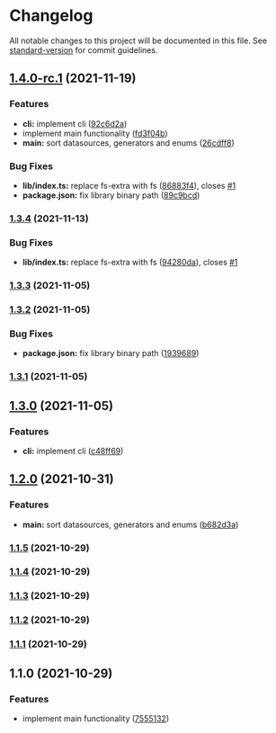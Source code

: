 # Changelog

All notable changes to this project will be documented in this file. See [standard-version](https://github.com/conventional-changelog/standard-version) for commit guidelines.

## [1.4.0-rc.1](https://github.com/omar-dulaimi/prisma-schema-sorter/compare/v1.3.4...v1.4.0-rc.1) (2021-11-19)

### Features

- **cli:** implement cli ([92c6d2a](https://github.com/omar-dulaimi/prisma-schema-sorter/commit/92c6d2a47d9adf917c83e8b67d6e48f2821d8abd))
- implement main functionality ([fd3f04b](https://github.com/omar-dulaimi/prisma-schema-sorter/commit/fd3f04b28c705d1dd775bc0e6ec2a8d877774bc8))
- **main:** sort datasources, generators and enums ([26cdff8](https://github.com/omar-dulaimi/prisma-schema-sorter/commit/26cdff885ae4cb9b21fed761cd9c6f06eb642412))

### Bug Fixes

- **lib/index.ts:** replace fs-extra with fs ([86883f4](https://github.com/omar-dulaimi/prisma-schema-sorter/commit/86883f439f1572a4a40593bd8d03b99283578ee2)), closes [#1](https://github.com/omar-dulaimi/prisma-schema-sorter/issues/1)
- **package.json:** fix library binary path ([89c9bcd](https://github.com/omar-dulaimi/prisma-schema-sorter/commit/89c9bcda786bc2fffd8e15ef95d4aefcb5658d20))

### [1.3.4](https://github.com/omar-dulaimi/prisma-schema-sorter/compare/v1.3.3...v1.3.4) (2021-11-13)

### Bug Fixes

- **lib/index.ts:** replace fs-extra with fs ([94280da](https://github.com/omar-dulaimi/prisma-schema-sorter/commit/94280daaa67b9ee0f98feab96c72f4a3020cdc83)), closes [#1](https://github.com/omar-dulaimi/prisma-schema-sorter/issues/1)

### [1.3.3](https://github.com/omar-dulaimi/prisma-schema-sorter/compare/v1.3.2...v1.3.3) (2021-11-05)

### [1.3.2](https://github.com/omar-dulaimi/prisma-schema-sorter/compare/v1.3.1...v1.3.2) (2021-11-05)

### Bug Fixes

- **package.json:** fix library binary path ([1939689](https://github.com/omar-dulaimi/prisma-schema-sorter/commit/19396893f7f25c2e86df219d2b405d9c4788e0ca))

### [1.3.1](https://github.com/omar-dulaimi/prisma-schema-sorter/compare/v1.3.0...v1.3.1) (2021-11-05)

## [1.3.0](https://github.com/omar-dulaimi/prisma-schema-sorter/compare/v1.2.0...v1.3.0) (2021-11-05)

### Features

- **cli:** implement cli ([c48ff69](https://github.com/omar-dulaimi/prisma-schema-sorter/commit/c48ff698c756a7c8e8d3bcddfe57422acc1787f1))

## [1.2.0](https://github.com/omar-dulaimi/prisma-schema-sorter/compare/v1.1.5...v1.2.0) (2021-10-31)

### Features

- **main:** sort datasources, generators and enums ([b682d3a](https://github.com/omar-dulaimi/prisma-schema-sorter/commit/b682d3a0cfb230c087836bc0ec13c7d03b7c1ced))

### [1.1.5](https://github.com/omar-dulaimi/prisma-schema-sorter/compare/v1.1.4...v1.1.5) (2021-10-29)

### [1.1.4](https://github.com/omar-dulaimi/prisma-schema-sorter/compare/v1.1.2...v1.1.4) (2021-10-29)

### [1.1.3](https://github.com/omar-dulaimi/prisma-schema-sorter/compare/v1.1.2...v1.1.3) (2021-10-29)

### [1.1.2](https://github.com/omar-dulaimi/prisma-schema-sorter/compare/v1.1.1...v1.1.2) (2021-10-29)

### [1.1.1](https://github.com/omar-dulaimi/prisma-schema-sorter/compare/v1.1.0...v1.1.1) (2021-10-29)

## 1.1.0 (2021-10-29)

### Features

- implement main functionality ([7555132](https://github.com/omar-dulaimi/prisma-schema-sorter/commit/75551324256c8fe868f06636b5aaa267d8f5dea8))
